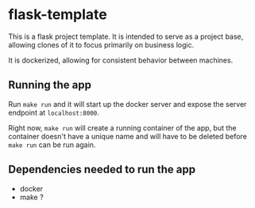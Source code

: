 # flask-template

This is a flask project template. It is intended to serve as a project base, allowing clones of it to focus primarily on business logic.

It is dockerized, allowing for consistent behavior between machines.

## Running the app

Run `make run` and it will start up the docker server and expose the server endpoint at `localhost:8000`.

Right now, `make run` will create a running container of the app, but the container doesn't have a unique name and will have to be deleted before `make run` can be run again.

## Dependencies needed to run the app

* docker
* make ?
